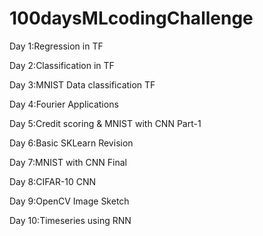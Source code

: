 # 100daysMLcodingChallenge

Day 1:Regression in TF

Day 2:Classification in TF

Day 3:MNIST Data classification TF

Day 4:Fourier Applications

Day 5:Credit scoring & MNIST with CNN Part-1

Day 6:Basic SKLearn Revision

Day 7:MNIST with CNN Final

Day 8:CIFAR-10 CNN

Day 9:OpenCV Image Sketch

Day 10:Timeseries using RNN
